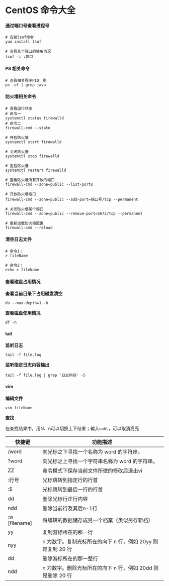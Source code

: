 # CentOS 命令大全

#### 通过端口号查看进程号
```shell
# 安装lsof命令
yum install lsof

# 查看某个端口的使用情况
lsof -i :端口 
```

#### PS 相关命令
```shell
# 查看相关程序PID，例
ps -ef | grep java
```

#### 防火墙相关命令
```shell
# 查看运行状态
# 命令一
systemctl status firewalld
# 命令二
firewall-cmd --state

# 开启防火墙
systemctl start firewalld

# 关闭防火墙
systemctl stop firewalld

# 重启防火墙
systemctl restart firewalld

# 查看防火墙所有开放的端口
firewall-cmd --zone=public --list-ports

# 开放防火墙端口
firewall-cmd --zone=public --add-port=端口号/tcp --permanent

# 关闭防火墙某个端口
firewall-cmd --zone=public --remove-port=5672/tcp --permanent

# 重新加载防火墙配置
firewall-cmd --reload
```

#### 清空日志文件
```shell
# 命令1：
> fileName

# 命令2：
echo > fileName
```

#### 查看磁盘占用情况
**查看当前目录下占用磁盘清空**
```shell
du --max-depth=1 -h
```
**查看磁盘使用情况**
```shell
df -h
```

#### tail
**监听日志**
```shell
tail -f file.log
```
**监听指定日志内容输出**
```shell
tail -f file.log | grep '日志内容' -5
```

#### vim

**编辑文件**
```shell
vim fileName
```

**查找**

在查找结果中，用N、n可以切换上下结果；输入`nohl`，可以取消高亮

| 快捷键           | 功能描述        |
|---------------|-------------|
| /word         | 向光标之下寻找一个名称为 word 的字符串。 |
| ?word         | 向光标之上寻找一个字符串名称为 word 的字符串。 |
| ZZ            | 命令模式下保存当前文件所做的修改后退出vi |
| :行号           | 光标跳转到指定行的行首 |
| :$            | 光标跳转到最后一行的行首 |
| dd            | 删除光标行正行内容 |
| ndd           | 删除当前行及其后n-1行 |
| :w [filename] | 将编辑的数据储存成另一个档案（类似另存新档） |
| yy            | 复制游标所在的那一行 |
| nyy           | n 为数字。复制光标所在的向下 n 行，例如 20yy 则是复制 20 行 |
| dd            | 删除游标所在的那一整行 |
| ndd           | n 为数字。删除光标所在的向下 n 行，例如 20dd 则是删除 20 行 |
